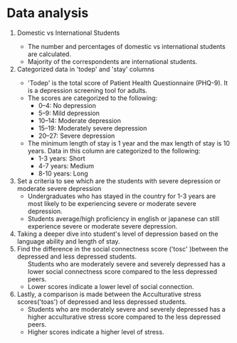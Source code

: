 # Data analysis
<ol>
    <li> Domestic vs International Students</li>
     <ul>
        <li>The number and percentages of domestic vs international students are calculated.</li>
        <li>Majority of the correspondents are international students.</li>
     </ul>
    <li> Categorized data in 'todep' and 'stay' columns</li>
        <ul>
            <li>'Todep' is the total score of Patient Health Questionnaire (PHQ-9). It is a depression screening tool for adults. </li>
            <li>The scores are categorized to the following:
                <ul>
                <li>0–4: No depression</li>
                <li>5–9: Mild depression</li>
                <li>10–14: Moderate depression</li>
                <li>15–19: Moderately severe depression</li>
                <li>20–27: Severe depression</li>
                </ul>
            <li> The minimum length of stay is 1 year and the max length of stay is 10 years. Data in this column are categorized to the following:
                <ul>
                <li> 1-3 years: Short</li>
                <li> 4-7 years: Medium</li>
                <li> 8-10 years: Long</li>
                </ul>
        </ul>
            </li>
    <li> Set a criteria to see which are the students with severe depression or moderate severe depression
        <ul>
        <li>Undergraduates who has stayed in the country for 1-3 years are most likely to be experiencing severe or moderate severe depression. </li>
        <li>Students average/high proficiency in english or japanese can still experience severe or moderate severe depression.</li>
        </ul>
    </li>
    <li> Taking a deeper dive into student's level of depression based on the language ability and length of stay.
    </li>
    <li>Find the difference in the social connectness score ('tosc' )between the depressed and less depressed students.
        <ul>
        </li>Students who are moderately severe and severely depressed has a lower social connectness score compared to the less depressed peers.</li>
        <li>Lower scores indicate a lower level of social connection.</li>
        </ul>
    </li>
    <li> Lastly, a comparison is made between the Acculturative stress scores('toas') of depressed and less depressed students.
        <ul>
        <li>Students who are moderately severe and severely depressed has a higher acculturative stress score compared to the less depressed peers.</li>
         <li>Higher scores indicate a higher level of stress.</li>
         </ul>
    </li>
</ol>
